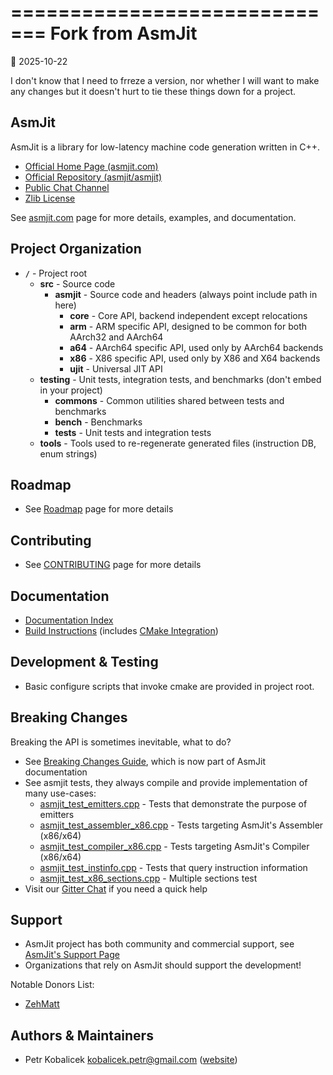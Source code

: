 =============================
Fork from AsmJit
=============================
:date: 2025-10-22

I don't know that I need to frreze a version, nor whether I will want to make any changes
but it doesn't hurt to tie these things down for a project.

AsmJit
------

AsmJit is a library for low-latency machine code generation written in C++.

  * [Official Home Page (asmjit.com)](https://asmjit.com)
  * [Official Repository (asmjit/asmjit)](https://github.com/asmjit/asmjit)
  * [Public Chat Channel](https://app.gitter.im/#/room/#asmjit:gitter.im)
  * [Zlib License](./LICENSE.md)

See [asmjit.com](https://asmjit.com) page for more details, examples, and documentation.

Project Organization
--------------------

  * **`/`**         - Project root
    * **src**       - Source code
      * **asmjit**  - Source code and headers (always point include path in here)
        * **core**  - Core API, backend independent except relocations
        * **arm**   - ARM specific API, designed to be common for both AArch32 and AArch64
        * **a64**   - AArch64 specific API, used only by AArch64 backends
        * **x86**   - X86 specific API, used only by X86 and X64 backends
        * **ujit**  - Universal JIT API
    * **testing**   - Unit tests, integration tests, and benchmarks (don't embed in your project)
      * **commons** - Common utilities shared between tests and benchmarks
      * **bench**   - Benchmarks
      * **tests**   - Unit tests and integration tests
    * **tools**     - Tools used to re-regenerate generated files (instruction DB, enum strings)

Roadmap
-------

  * See [Roadmap](https://asmjit.com/roadmap.html) page for more details

Contributing
------------

  * See [CONTRIBUTING](./CONTRIBUTING.md) page for more details

Documentation
-------------

  * [Documentation Index](https://asmjit.com/doc/index.html)
  * [Build Instructions](https://asmjit.com/doc/group__asmjit__build.html) (includes [CMake Integration](https://asmjit.com/doc/group__asmjit__build.html#cmake_integration))

Development & Testing
---------------------

  * Basic configure scripts that invoke cmake are provided in project root.

Breaking Changes
----------------

Breaking the API is sometimes inevitable, what to do?

  * See [Breaking Changes Guide](https://asmjit.com/doc/group__asmjit__breaking__changes.html), which is now part of AsmJit documentation
  * See asmjit tests, they always compile and provide implementation of many use-cases:
    * [asmjit_test_emitters.cpp](./testing/tests/asmjit_test_emitters.cpp) - Tests that demonstrate the purpose of emitters
    * [asmjit_test_assembler_x86.cpp](./testing/tests/asmjit_test_assembler_x86.cpp) - Tests targeting AsmJit's Assembler (x86/x64)
    * [asmjit_test_compiler_x86.cpp](./testing/tests/asmjit_test_compiler_x86.cpp) - Tests targeting AsmJit's Compiler (x86/x64)
    * [asmjit_test_instinfo.cpp](./testing/tests/asmjit_test_instinfo.cpp) - Tests that query instruction information
    * [asmjit_test_x86_sections.cpp](./testing/tests/asmjit_test_x86_sections.cpp) - Multiple sections test
  * Visit our [Gitter Chat](https://app.gitter.im/#/room/#asmjit:gitter.im) if you need a quick help

Support
-------

  * AsmJit project has both community and commercial support, see [AsmJit's Support Page](https://asmjit.com/support.html)
  * Organizations that rely on AsmJit should support the development!

Notable Donors List:

  * [ZehMatt](https://github.com/ZehMatt)

Authors & Maintainers
---------------------

  * Petr Kobalicek <kobalicek.petr@gmail.com> ([website](https://kobalicek.com))
